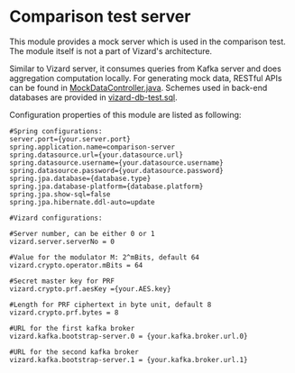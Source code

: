 # Comparison test server
This module provides a mock server which is used in the comparison test. The module itself is not a part of Vizard's architecture.

Similar to Vizard server, it consumes queries from Kafka server and does aggregation computation locally. For generating mock data, RESTful APIs can be found in [MockDataController.java](src/main/java/org/conggroup/vizard/comparsion/controller/MockDataController.java). Schemes used in back-end databases are provided in [vizard-db-test.sql](vizard-db-test.sql).

Configuration properties of this module are listed as following:

```properties
#Spring configurations:
server.port={your.server.port}
spring.application.name=comparison-server
spring.datasource.url={your.datasource.url}
spring.datasource.username={your.datasource.username}
spring.datasource.password={your.datasource.password}
spring.jpa.database={database.type}
spring.jpa.database-platform={database.platform}
spring.jpa.show-sql=false
spring.jpa.hibernate.ddl-auto=update

#Vizard configurations:

#Server number, can be either 0 or 1
vizard.server.serverNo = 0

#Value for the modulator M: 2^mBits, default 64
vizard.crypto.operator.mBits = 64

#Secret master key for PRF
vizard.crypto.prf.aesKey ={your.AES.key}

#Length for PRF ciphertext in byte unit, default 8
vizard.crypto.prf.bytes = 8

#URL for the first kafka broker
vizard.kafka.bootstrap-server.0 = {your.kafka.broker.url.0}

#URL for the second kafka broker
vizard.kafka.bootstrap-server.1 = {your.kafka.broker.url.1}
```